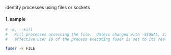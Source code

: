 identify processes using files or sockets

#### 1. sample

```bash
# -k, --kill
# 	Kill processes accessing the file.  Unless changed with -SIGNAL, SIGKILL is sent.  An fuser process never kills itself, but may kill other fuser  processes.   The
# 	effective user ID of the process executing fuser is set to its real user ID before attempting to kill.

fuser -k FILE
```
